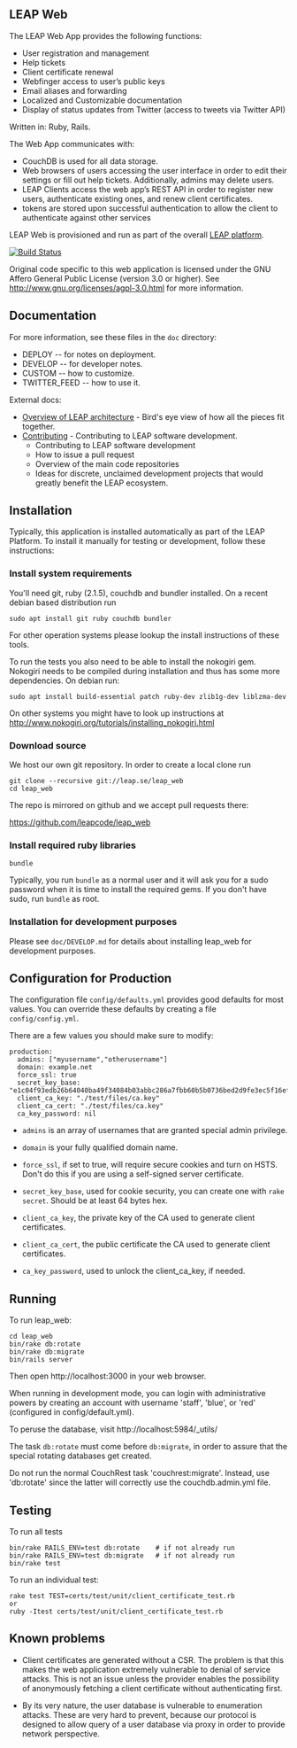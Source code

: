 LEAP Web
---------------------

The LEAP Web App provides the following functions:

* User registration and management
* Help tickets
* Client certificate renewal
* Webfinger access to user’s public keys
* Email aliases and forwarding
* Localized and Customizable documentation
* Display of status updates from Twitter (access to tweets via Twitter API)

Written in: Ruby, Rails.

The Web App communicates with:

* CouchDB is used for all data storage.
* Web browsers of users accessing the user interface in order to edit their settings or fill out help tickets. Additionally, admins may delete users.
* LEAP Clients access the web app’s REST API in order to register new users, authenticate existing ones, and renew client certificates.
* tokens are stored upon successful authentication to allow the client to authenticate against other services

LEAP Web is provisioned and run as part of the overall [LEAP platform](https://leap.se/en/docs/platform).

[![Build Status](https://travis-ci.org/leapcode/leap_web.svg?branch=master)](https://travis-ci.org/leapcode/leap_web)

Original code specific to this web application is licensed under the GNU
Affero General Public License (version 3.0 or higher). See
http://www.gnu.org/licenses/agpl-3.0.html for more information.


Documentation
---------------------------

For more information, see these files in the ``doc`` directory:

* DEPLOY -- for notes on deployment.
* DEVELOP -- for developer notes.
* CUSTOM -- how to customize.
* TWITTER_FEED -- how to use it.

External docs:

* [Overview of LEAP architecture](https://leap.se/en/docs/design/overview) - Bird's eye view of how all the pieces fit together.
* [Contributing](https://leap.se/en/docs/get-involved) - Contributing to LEAP software development.
  * Contributing to LEAP software development
  * How to issue a pull request
  * Overview of the main code repositories
  * Ideas for discrete, unclaimed development projects that would greatly benefit the LEAP ecosystem.

Installation
---------------------------

Typically, this application is installed automatically as part of the
LEAP Platform. To install it manually for testing or development, follow
these instructions:

### Install system requirements

You'll need git, ruby (2.1.5), couchdb and bundler installed.
On a recent debian based distribution run

    sudo apt install git ruby couchdb bundler

For other operation systems please lookup the install instructions of these
tools.

To run the tests you also need to be able to install the nokogiri gem.
Nokogiri needs to be compiled during installation and thus has some more
dependencies. On debian run:

    sudo apt install build-essential patch ruby-dev zlib1g-dev liblzma-dev

On other systems you might have to look up instructions at
  http://www.nokogiri.org/tutorials/installing_nokogiri.html


### Download source

We host our own git repository. In order to create a local clone run

    git clone --recursive git://leap.se/leap_web
    cd leap_web

The repo is mirrored on github and we accept pull requests there:

  https://github.com/leapcode/leap_web

### Install required ruby libraries

    bundle

Typically, you run ``bundle`` as a normal user and it will ask you for a
sudo password when it is time to install the required gems. If you don't
have sudo, run ``bundle`` as root.

### Installation for development purposes

Please see `doc/DEVELOP.md` for details about installing
leap_web for development purposes.

Configuration for Production
----------------------------

The configuration file `config/defaults.yml` provides good defaults for
most values. You can override these defaults by creating a file
`config/config.yml`.

There are a few values you should make sure to modify:

    production:
      admins: ["myusername","otherusername"]
      domain: example.net
      force_ssl: true
      secret_key_base: "e1c04f93edb26b64040ba49f34084b03abbc286a7fbb60b5b0736bed2d9fe3ec5f16ef4253b252080f3c8b52e11541d57adc8eee6e4bd53f3b568aced3455106"
      client_ca_key: "./test/files/ca.key"
      client_ca_cert: "./test/files/ca.key"
      ca_key_password: nil

* `admins` is an array of usernames that are granted special admin
   privilege.

* `domain` is your fully qualified domain name.

* `force_ssl`, if set to true, will require secure cookies and turn on
   HSTS. Don't do this if you are using a self-signed server certificate.

* `secret_key_base`, used for cookie security, you can create one with
  `rake secret`. Should be at least 64 bytes hex.

* `client_ca_key`, the private key of the CA used to generate client
   certificates.

* `client_ca_cert`, the public certificate the CA used to generate client
   certificates.

* `ca_key_password`, used to unlock the client_ca_key, if needed.

Running
-----------------------------

To run leap_web:

    cd leap_web
    bin/rake db:rotate
    bin/rake db:migrate
    bin/rails server

Then open http://localhost:3000 in your web browser.

When running in development mode, you can login with administrative
powers by creating an account with username 'staff', 'blue', or 'red'
(configured in config/default.yml).

To peruse the database, visit http://localhost:5984/_utils/

The task `db:rotate` must come before `db:migrate`, in order to assure that
the special rotating databases get created.

Do not run the normal CouchRest task 'couchrest:migrate'. Instead, use
'db:rotate' since the latter will correctly use the couchdb.admin.yml file.

Testing
--------------------------------

To run all tests

    bin/rake RAILS_ENV=test db:rotate    # if not already run
    bin/rake RAILS_ENV=test db:migrate   # if not already run
    bin/rake test

To run an individual test:

    rake test TEST=certs/test/unit/client_certificate_test.rb
    or
    ruby -Itest certs/test/unit/client_certificate_test.rb

Known problems
---------------------------

* Client certificates are generated without a CSR. The problem is that
  this makes the web application extremely vulnerable to denial of
  service attacks. This is not an issue unless the provider enables the
  possibility of anonymously fetching a client certificate without
  authenticating first.

* By its very nature, the user database is vulnerable to enumeration
  attacks. These are very hard to prevent, because our protocol is
  designed to allow query of a user database via proxy in order to
  provide network perspective.

